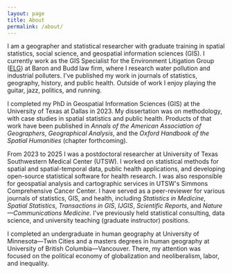 ```yaml
---
layout: page
title: About
permalink: /about/
---
```


I am a geographer and statistical researcher with graduate training in spatial statistics, social science, and geospatial information sciences (GIS). I currently work as the GIS Specialist for the Environment Litigation Group ([ELG](https://www.environmentallitigationgroup.com/)) at Baron and Budd law firm, where I research water pollution and industrial polluters. I've published my work in journals of statistics, geography, history, and public health. Outside of work I enjoy playing the guitar, jazz, politics, and running.

I completed my PhD in Geospatial Information Sciences (GIS) at the University of Texas at Dallas in 2023. My dissertation was on methodology, with case studies in spatial statistics and public health. Products of that work have been published in *Annals of the American Association of Geographers*, *Geographical Analysis*, and the *Oxford Handbook of the Spatial Humanities* (chapter forthcoming).

From 2023 to 2025 I was a postdoctoral researcher at University of Texas Southwestern Medical Center (UTSW). I worked on statistical methods for spatial and spatial-temporal data, public health applications, and developing open-source statistical software for health research. I was also responsible for geospatial analysis and cartographic services in UTSW's Simmons Comprehensive Cancer Center. I have served as a peer-reviewer for various journals of statistics, GIS, and health, including *Statistics in Medicine*, *Spatial Statistics*, *Transactions in GIS*, *IJGIS*, *Scientific Reports*, and *Nature&mdash;Communications Medicine*. I've previously held statistical consulting, data science, and university teaching (graduate instructor) positions.

I completed an undergraduate in human geography at University of Minnesota&mdash;Twin Cities and a masters degrees in human geography at University of British Columbia&mdash;Vancouver. There, my attention was focused on the political economy of globalization and neoliberalism, labor, and inequality.